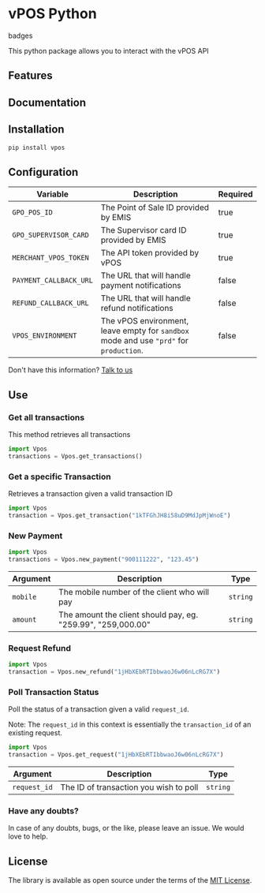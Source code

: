 # vPOS Python

badges

This python package allows you to interact with the vPOS API

## Features

## Documentation

## Installation

```python
pip install vpos
```

## Configuration
| Variable | Description | Required |
| --- | --- | --- |
| `GPO_POS_ID` | The Point of Sale ID provided by EMIS | true |
| `GPO_SUPERVISOR_CARD` | The Supervisor card ID provided by EMIS | true |
| `MERCHANT_VPOS_TOKEN` | The API token provided by vPOS | true |
| `PAYMENT_CALLBACK_URL` | The URL that will handle payment notifications | false |
| `REFUND_CALLBACK_URL` | The URL that will handle refund notifications | false |
| `VPOS_ENVIRONMENT` | The vPOS environment, leave empty for `sandbox` mode and use `"prd"` for `production`.  | false |


Don't have this information? [Talk to us](suporte@vpos.ao)

## Use

### Get all transactions
This method retrieves all transactions

```python
import Vpos
transactions = Vpos.get_transactions()
```

### Get a specific Transaction
Retrieves a transaction given a valid transaction ID
```python
import Vpos
transaction = Vpos.get_transaction("1kTFGhJH8i58uD9MdJpMjWnoE")
```

### New Payment
```python
import Vpos
transactions = Vpos.new_payment("900111222", "123.45")
```
| Argument | Description | Type |
| --- | --- | --- |
| `mobile` | The mobile number of the client who will pay | `string`
| `amount` | The amount the client should pay, eg. "259.99", "259,000.00" | `string`


### Request Refund
```python
import Vpos
transaction = Vpos.new_refund("1jHbXEbRTIbbwaoJ6w06nLcRG7X")
```

### Poll Transaction Status
Poll the status of a transaction given a valid `request_id`. 

Note: The `request_id` in this context is essentially the `transaction_id` of an existing request. 

```python
import Vpos
transaction = Vpos.get_request("1jHbXEbRTIbbwaoJ6w06nLcRG7X")
```

| Argument | Description | Type |
| --- | --- | --- |
| `request_id` | The ID of transaction you wish to poll | `string`


### Have any doubts?
In case of any doubts, bugs, or the like, please leave an issue. We would love to help.

License
----------------

The library is available as open source under the terms of the [MIT License](http://opensource.org/licenses/MIT).